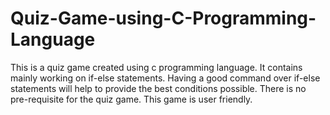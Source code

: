 # Quiz-Game-using-C-Programming-Language
This is a quiz game created using c programming language. It contains mainly working on if-else statements. Having a good command over if-else statements will help to provide the best conditions possible.
There is no pre-requisite for the quiz game. This game is user friendly.
